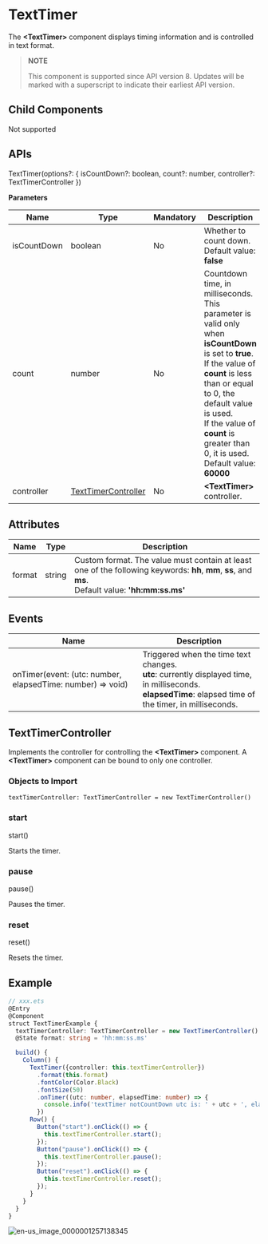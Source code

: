 # TextTimer

The **\<TextTimer>** component displays timing information and is controlled in text format.

>  **NOTE**
>
>  This component is supported since API version 8. Updates will be marked with a superscript to indicate their earliest API version.


## Child Components

Not supported


## APIs

TextTimer(options?: { isCountDown?: boolean, count?: number, controller?: TextTimerController })

**Parameters**

| Name| Type| Mandatory| Description|
| -------- | -------- | -------- | -------- |
| isCountDown | boolean | No| Whether to count down.<br/>Default value: **false** |
| count | number | No| Countdown time, in milliseconds. This parameter is valid only when **isCountDown** is set to **true**.<br>If the value of **count** is less than or equal to 0, the default value is used.<br>If the value of **count** is greater than 0, it is used.<br/>Default value: **60000** |
| controller | [TextTimerController](#texttimercontroller) | No| **\<TextTimer>** controller.|

## Attributes

| Name| Type| Description|
| -------- | -------- | -------- |
| format | string | Custom format. The value must contain at least one of the following keywords: **hh**, **mm**, **ss**, and **ms**.<br>Default value: **'hh:mm:ss.ms'** |


## Events

| Name| Description|
| -------- | -------- |
| onTimer(event: (utc: number, elapsedTime: number) =&gt; void) | Triggered when the time text changes.<br>**utc**: currently displayed time, in milliseconds.<br>**elapsedTime**: elapsed time of the timer, in milliseconds.|


## TextTimerController

Implements the controller for controlling the **\<TextTimer>** component. A **\<TextTimer>** component can be bound to only one controller.

### Objects to Import

```
textTimerController: TextTimerController = new TextTimerController()

```

### start

start()

Starts the timer.

### pause

pause()

Pauses the timer.

### reset

reset()

Resets the timer.


## Example

```ts
// xxx.ets
@Entry
@Component
struct TextTimerExample {
  textTimerController: TextTimerController = new TextTimerController()
  @State format: string = 'hh:mm:ss.ms'

  build() {
    Column() {
      TextTimer({controller: this.textTimerController})
        .format(this.format)
        .fontColor(Color.Black)
        .fontSize(50)
        .onTimer((utc: number, elapsedTime: number) => {
          console.info('textTimer notCountDown utc is: ' + utc + ', elapsedTime: ' + elapsedTime)
        })
      Row() {
        Button("start").onClick(() => {
          this.textTimerController.start();
        });
        Button("pause").onClick(() => {
          this.textTimerController.pause();
        });
        Button("reset").onClick(() => {
          this.textTimerController.reset();
        });
      }
    }
  }
}
```


![en-us_image_0000001257138345](figures/en-us_image_0000001257138345.gif)
